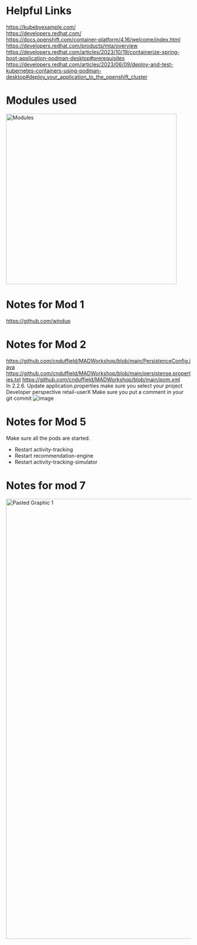 # Helpful Links
https://kubebyexample.com/ <br>
https://developers.redhat.com/ <br>
https://docs.openshift.com/container-platform/4.16/welcome/index.html <br>
https://developers.redhat.com/products/mta/overview <br>
https://developers.redhat.com/articles/2023/10/19/containerize-spring-boot-application-podman-desktop#prerequisites <br>
https://developers.redhat.com/articles/2023/06/09/deploy-and-test-kubernetes-containers-using-podman-desktop#deploy_your_application_to_the_openshift_cluster

# Modules used
<img width="465" alt="Modules" src="https://github.com/cnduffield/MADWorkshop/assets/16171877/0069b6ed-4504-46db-b92b-006988b553dc">

# Notes for Mod 1
https://github.com/windup

# Notes for Mod 2
https://github.com/cnduffield/MADWorkshop/blob/main/PersistenceConfig.java
https://github.com/cnduffield/MADWorkshop/blob/main/persistense.properties.txt
https://github.com/cnduffield/MADWorkshop/blob/main/pom.xml <br>
In 2.2.6. Update application.properties make sure you select your project  Developer perspective retail-userX <be>
Make sure you put a comment in your git commit
![image](https://github.com/user-attachments/assets/35a16a40-c5db-4640-9c46-94e3d4fd6939)

# Notes for Mod 5
Make sure all the pods are started. 
* Restart  activity-tracking
* Restart  recommendation-engine
* Restart  activity-tracking-simulator

# Notes for mod 7
<img width="1201" alt="Pasted Graphic 1" src="https://github.com/cnduffield/MADWorkshop/assets/16171877/75a794a9-93f7-4a02-94c6-f69342347943">

